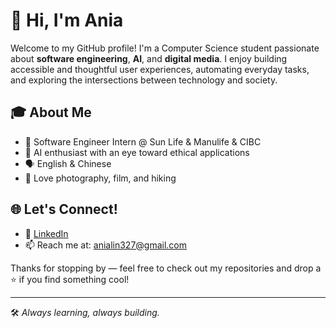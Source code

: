 # 👋 Hi, I'm Ania

Welcome to my GitHub profile! I'm a Computer Science student passionate about **software engineering**, **AI**, and **digital media**. I enjoy building accessible and thoughtful user experiences, automating everyday tasks, and exploring the intersections between technology and society.

## 🎓 About Me

- 💼 Software Engineer Intern @ Sun Life & Manulife & CIBC 
- 🧠 AI enthusiast with an eye toward ethical applications
- 🗣 English & Chinese
- 📸 Love photography, film, and hiking 

## 🌐 Let's Connect!

- 🔗 [LinkedIn](www.linkedin.com/in/ania-lin)
- 📫 Reach me at: anialin327@gmail.com

Thanks for stopping by — feel free to check out my repositories and drop a ⭐ if you find something cool!

---
🛠️ *Always learning, always building.*

<!--
**anialonglin/anialonglin** is a ✨ _special_ ✨ repository because its `README.md` (this file) appears on your GitHub profile.

Here are some ideas to get you started:

- 🔭 I’m currently working on ...
- 🌱 I’m currently learning ...
- 👯 I’m looking to collaborate on ...
- 🤔 I’m looking for help with ...
- 💬 Ask me about ...
- 📫 How to reach me: ...
- 😄 Pronouns: ...
- ⚡ Fun fact: ...
-->
